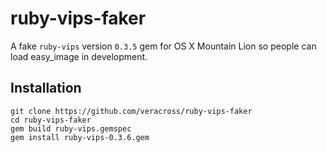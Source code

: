# ruby-vips-faker

A fake `ruby-vips` version `0.3.5` gem for OS X Mountain Lion so people can load easy_image in development.

## Installation

```
git clone https://github.com/veracross/ruby-vips-faker
cd ruby-vips-faker
gem build ruby-vips.gemspec
gem install ruby-vips-0.3.6.gem
```
